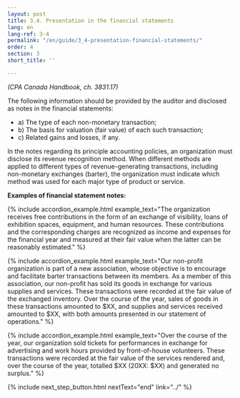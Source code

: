 ```yaml
---
layout: post
title: 3.4. Presentation in the financial statements
lang: en
lang-ref: 3-4
permalink: "/en/guide/3_4-presentation-financial-statements/"
order: 4
section: 3
short_title: ''

---
```

_(CPA Canada Handbook, ch. 3831.17)_

The following information should be provided by the auditor and disclosed as notes in the financial statements:
<ul class="textlist">
  <li>a) The type of each non-monetary transaction;</li>

  <li>b) The basis for valuation (fair value) of each such transaction;</li>

  <li>c) Related gains and losses, if any.</li>
</ul>
In the notes regarding its principle accounting policies, an organization must disclose its revenue recognition method. When different methods are applied to different types of revenue-generating transactions, including non-monetary exchanges (barter), the organization must indicate which method was used for each major type of product or service.

**Examples of financial statement notes:**

{% include accordion_example.html
example_text="The organization receives free contributions in the form of an exchange of visibility, loans of exhibition spaces, equipment, and human resources. These contributions and the corresponding charges are recognized as income and expenses for the financial year and measured at their fair value when the latter can be reasonably estimated."
%}

{% include accordion_example.html
example_text="Our non-profit organization is part of a new association, whose objective is to encourage and facilitate barter transactions between its members. As a member of this association, our non-profit has sold its goods in exchange for various supplies and services. These transactions were recorded at the fair value of the exchanged inventory. Over the course of the year, sales of goods in these transactions amounted to $XX, and supplies and services received amounted to $XX, with both amounts presented in our statement of operations."
%}

{% include accordion_example.html
example_text="Over the course of the year, our organization sold tickets for performances in exchange for advertising and work hours provided by front-of-house volunteers. These transactions were recorded at the fair value of the services rendered and, over the course of the year, totalled $XX (20XX: $XX) and generated no surplus."
%}

{% include next_step_button.html nextText="end" link="../" %}